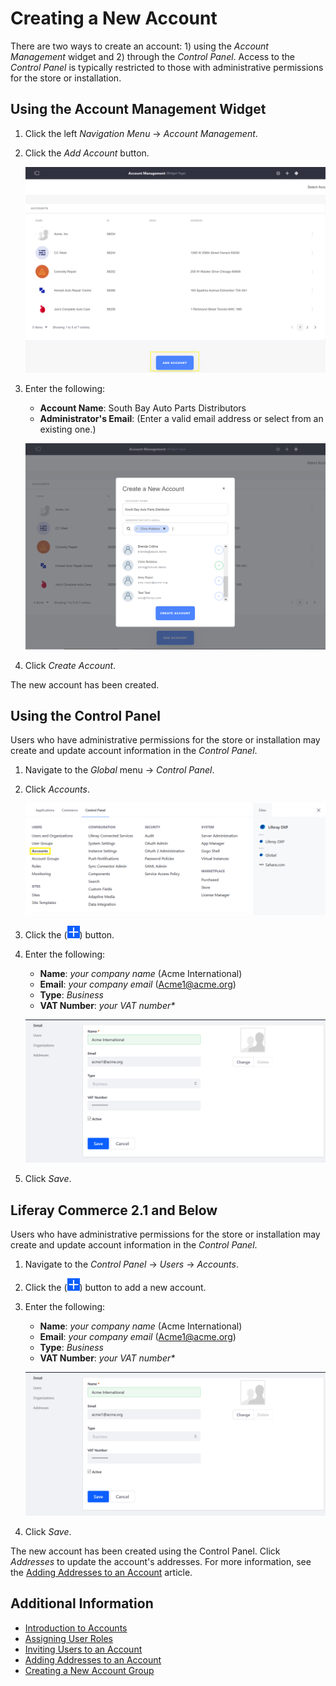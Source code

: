 # Creating a New Account

There are two ways to create an account: 1) using the _Account Management_ widget and 2) through the _Control Panel_. Access to the _Control Panel_ is typically restricted to those with administrative permissions for the store or installation.

## Using the Account Management Widget

1. Click the left _Navigation Menu_ → _Account Management_.
1. Click the _Add Account_ button.

    ![Add Account Button](./creating-a-new-account/images/01.png)

1. Enter the following:

    - **Account Name**: South Bay Auto Parts Distributors
    - **Administrator's Email**: (Enter a valid email address or select from an existing one.)

    ![Creating a New Account with the Widget](./creating-a-new-account/images/02.png)

1. Click _Create Account_.

The new account has been created.

## Using the Control Panel

Users who have administrative permissions for the store or installation may create and update account information in the _Control Panel_.

1. Navigate to the _Global_ menu → _Control Panel_.
1. Click _Accounts_.

    ![Navigate to Accounts in the Control Panel.](./creating-a-new-account/images/04.png)

1. Click the (![Add icon](../images/icon-add.png)) button.
1. Enter the following:

    - **Name**: _your company name_ (Acme International)
    - **Email**: _your company email_ (Acme1@acme.org)
    - **Type**: _Business_
    - **VAT Number**: _your VAT number\*_

    ![Creating a New Account in the Control Panel](./creating-a-new-account/images/03.png)

1. Click _Save_.

## Liferay Commerce 2.1 and Below

Users who have administrative permissions for the store or installation may create and update account information in the _Control Panel_.

1. Navigate to the _Control Panel_ → _Users_ → _Accounts_.
1. Click the (![Add icon](../images/icon-add.png)) button to add a new account.
1. Enter the following:

    - **Name**: _your company name_ (Acme International)
    - **Email**: _your company email_ (Acme1@acme.org)
    - **Type**: _Business_
    - **VAT Number**: _your VAT number\*_

    ![Creating a New Account in the Control Panel](./creating-a-new-account/images/03.png)

1. Click _Save_.

The new account has been created using the Control Panel. Click _Addresses_ to update the account's addresses. For more information, see the [Adding Addresses to an Account](../adding-addresses-to-an-account/README.md#using-the-control-panel) article.

## Additional Information

-   [Introduction to Accounts](../account-management/introduction-to-accounts.md)
-   [Assigning User Roles](../account-management/assigning-account-roles.md)
-   [Inviting Users to an Account](../account-management/inviting-users-to-an-account.md)
-   [Adding Addresses to an Account](../account-management/adding-addresses-to-an-account.md)
-   [Creating a New Account Group](../account-management/creating-a-new-account-group.md)
